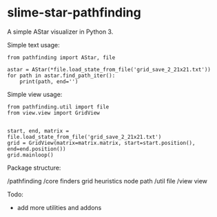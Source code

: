 # slime-star-pathfinding

A simple AStar visualizer in Python 3.

Simple text usage:

    from pathfinding import AStar, file

    astar = AStar(*file.load_state_from_file('grid_save_2_21x21.txt'))
    for path in astar.find_path_iter():
        print(path, end='')
        
Simple view usage:

    from pathfinding.util import file
    from view.view import GridView


    start, end, matrix = file.load_state_from_file('grid_save_2_21x21.txt')
    grid = GridView(matrix=matrix.matrix, start=start.position(), end=end.position())
    grid.mainloop()
    
Package structure:

/pathfinding
    /core
        finders
        grid
        heuristics
        node
        path
    /util
        file
/view
  view


Todo:
 - add more utilities and addons
